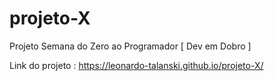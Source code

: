 # projeto-X
Projeto Semana do Zero ao Programador [ Dev em Dobro ]

Link do projeto : https://leonardo-talanski.github.io/projeto-X/
